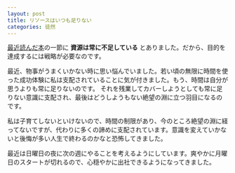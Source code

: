 ```yaml
---
layout: post
title: リソースはいつも足りない
categories: 徒然
---
```


[最近読んだ本](hhttp://amzn.to/2kAFSn9)の一節に **資源は常に不足している** とありました。だから、目的を達成するには戦略が必要なのです。

最近、物事がうまくいかない時に思い悩んでいました。若い頃の無限に時間を使った成功体験に私は支配されていることに気が付きました。もう、時間は自分が思うよりも常に足りないのです。
それを残業してカバーしようとしても常に足りない意識に支配され、最後はどうしようもない絶望の淵に立つ羽目になるのです。

私は子育てしないといけないので、時間の制限があり、今のところ絶望の淵に経ってないですが、代わりに多くの諦めに支配されています。意識を変えていかないと後悔が多い人生で終わるのかなと恐怖してきました。

最近は日曜日の夜に次の週にやることを考えるようにしています。爽やかに月曜日のスタートが切れるので、心穏やかに出社できるようになってきました。